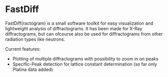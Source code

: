 # FastDiff
FastDiff(ractogram) is a small software toolkit for easy visualization and lightweight analysis of diffractograms. It has been made for X-Ray diffractograms, but can ofcourse also be used for diffractograms from other radiation types like neutrons.

Current features:

- Plotting of multiple diffractograms with possibility to zoom in on peaks
- Specific-Peak detection for lattice constant determination (so far only Platina data added)
